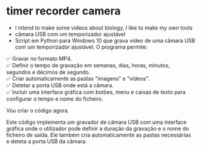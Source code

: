 # timer recorder camera 
- I intend to make some videos about biology, I like to make my own tools
- câmara USB com um temporizador ajustável
- Script em Python para Windows 10 que grava vídeo de uma câmara USB com um temporizador ajustável. O programa permite:  

✅ Gravar no formato MP4.  
✅ Definir o tempo de gravação em semanas, dias, horas, minutos, segundos e décimos de segundo.  
✅ Criar automaticamente as pastas "imagens" e "vídeos".  
✅ Detetar a porta USB onde está a câmara.  
✅ Incluir uma interface gráfica com botões, menu e caixas de texto para configurar o tempo e nome do ficheiro.  

Vou criar o código agora.

Este código implementa um gravador de câmara USB com uma interface gráfica onde o utilizador pode definir a duração da gravação e o nome do ficheiro de saída. Ele também cria automaticamente as pastas necessárias e deteta a porta USB da câmara.
